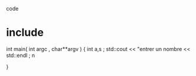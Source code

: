 code 
# include <iostream >
int main( int argc , char**argv ) {
    int a,s ;
    std::cout << "entrer un nombre << std::endl ;
    n
    
}
